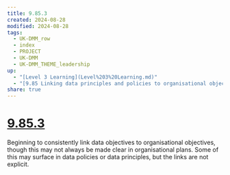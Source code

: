 ```yaml
---
title: 9.85.3
created: 2024-08-28
modified: 2024-08-28
tags:
  - UK-DMM_row
  - index
  - PROJECT
  - UK-DMM
  - UK-DMM_THEME_leadership
up:
  - "[Level 3 Learning](Level%203%20Learning.md)"
  - "[9.85 Linking data principles and policies to organisational objectives](9.85%20Linking%20data%20principles%20and%20policies%20to%20organisational%20objectives.md)"
share: true
---
```

# [9.85.3](9.85.3.md)

Beginning to consistently link data objectives to organisational objectives, though this may not always be made clear in organisational plans. Some of this may surface in data policies or data principles, but the links are not explicit.
